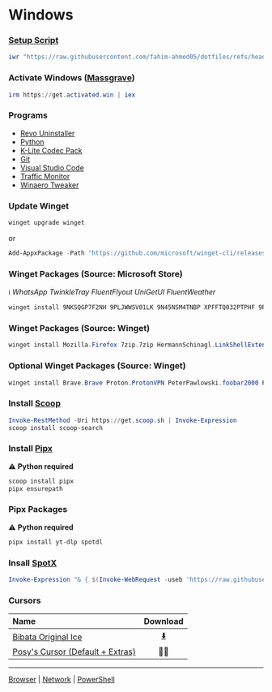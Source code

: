 # Windows

### [Setup Script](https://github.com/fahim-ahmed05/dotfiles/blob/main/ShellScripts/WindowsSetup.ps1)

```powershell
iwr "https://raw.githubusercontent.com/fahim-ahmed05/dotfiles/refs/heads/main/powershell/scripts/WindowsSetup.ps1" | iex
```

### Activate Windows ([Massgrave](https://github.com/massgravel/Microsoft-Activation-Scripts))

```powershell
irm https://get.activated.win | iex
```

### Programs

- [Revo Uninstaller](https://www.revouninstaller.com/revo-uninstaller-free-download/) 
- [Python](https://www.python.org/downloads/)
- [K-Lite Codec Pack](https://codecguide.com/download_k-lite_codec_pack_standard.htm)
- [Git](https://git-scm.com/download/win)
- [Visual Studio Code](https://code.visualstudio.com/)
- [Traffic Monitor](https://github.com/zhongyang219/TrafficMonitor/releases)
- [Winaero Tweaker](https://winaerotweaker.com/)

### Update Winget

```powershell
winget upgrade winget
```

or

```powershell
Add-AppxPackage -Path "https://github.com/microsoft/winget-cli/releases/latest/download/Microsoft.DesktopAppInstaller_8wekyb3d8bbwe.msixbundle" -ForceApplicationShutdown
```

### Winget Packages (Source: Microsoft Store)
ℹ️ _WhatsApp TwinkleTray FluentFlyout UniGetUI FluentWeather_

```powershell
winget install 9NKSQGP7F2NH 9PLJWWSV01LK 9N45NSM4TNBP XPFFTQ032PTPHF 9PFD136M8457 --source msstore --accept-package-agreements --accept-source-agreements
```

### Winget Packages (Source: Winget)

```powershell
winget install Mozilla.Firefox 7zip.7zip HermannSchinagl.LinkShellExtension Notepad++.Notepad++ voidtools.Everything qBittorrent.qBittorrent Fastfetch-cli.Fastfetch Flow-Launcher.Flow-Launcher SumatraPDF.SumatraPDF aria2.aria2 Stremio.Stremio QL-Win.QuickLook AdrienAllard.FileConverter AIMP.AIMP Gyan.FFmpeg eMClient.eMClient Microsoft.PowerToys ente-io.auth-desktop ONLYOFFICE.DesktopEditors Cloudflare.Warp Tonec.InternetDownloadManager --source winget --accept-package-agreements --accept-source-agreements
```

### Optional Winget Packages (Source: Winget)

```powershell
winget install Brave.Brave Proton.ProtonVPN PeterPawlowski.foobar2000 PrestonN.FreeTube calibre.calibre BlueStack.BlueStacks th-ch.YouTubeMusic --source winget --accept-package-agreements --accept-source-agreements
```

### Install [Scoop](https://scoop.sh/)
```powershell
Invoke-RestMethod -Uri https://get.scoop.sh | Invoke-Expression
scoop install scoop-search
```

### Install [Pipx](https://github.com/pypa/pipx)
⚠️ **Python required**
```powershell
scoop install pipx
pipx ensurepath
```
### Pipx Packages
⚠️ **Python required**
```powershell
pipx install yt-dlp spotdl
```
### Insall [SpotX](https://github.com/SpotX-Official/SpotX)
```powershell
Invoke-Expression "& { $(Invoke-WebRequest -useb 'https://raw.githubusercontent.com/SpotX-Official/spotx-official.github.io/main/run.ps1') } -confirm_uninstall_ms_spoti -confirm_spoti_recomended_over -block_update_on -start_spoti -new_theme -adsections_off -lyrics_stat spotify"
```

### Cursors

| Name | Download |
| :-- | :--: |
| [Bibata Original Ice](https://github.com/ful1e5/Bibata_Cursor) | [⬇️](https://github.com/ful1e5/Bibata_Cursor/releases/latest/download/Bibata-Original-Ice-Windows.zip) |
| [Posy's Cursor (Default + Extras)](https://www.michieldb.nl/other/cursors/) | ⛓️‍💥 |

---

[Browser](https://github.com/fahim-ahmed05/dotfiles/blob/main/docs/browser.md) | [Network](https://github.com/fahim-ahmed05/dotfiles/blob/main/docs/network.md) | [PowerShell](https://github.com/fahim-ahmed05/dotfiles/blob/main/docs/powershell.md) 